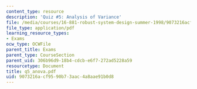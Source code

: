 ```yaml
---
content_type: resource
description: 'Quiz #5: Analysis of Variance'
file: /media/courses/16-881-robust-system-design-summer-1998/9073216acf9590b73aac4a8aae91b0d8_q5_anova.pdf
file_type: application/pdf
learning_resource_types:
- Exams
ocw_type: OCWFile
parent_title: Exams
parent_type: CourseSection
parent_uid: 306b96d9-18b4-cdcb-e6f7-272ad5228a59
resourcetype: Document
title: q5_anova.pdf
uid: 9073216a-cf95-90b7-3aac-4a8aae91b0d8
---
```

